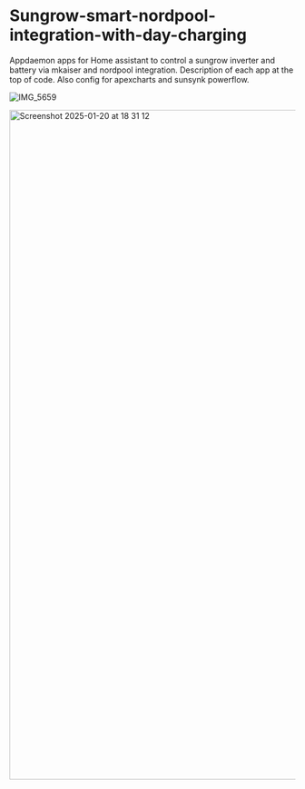 # Sungrow-smart-nordpool-integration-with-day-charging


Appdaemon apps for Home assistant to control a sungrow inverter and battery via mkaiser and nordpool integration. Description of each app at the top of code. Also config for apexcharts and sunsynk powerflow.

![IMG_5659](https://github.com/user-attachments/assets/7d7b0ebc-cb58-4f73-a75c-749715555290)


<img width="1180" alt="Screenshot 2025-01-20 at 18 31 12" src="https://github.com/user-attachments/assets/ec93c0ad-568a-42bf-afda-6433bc5c12f6" />
